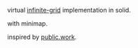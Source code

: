 virtual [infinite-grid](https://solid.andres.duarterengifo.com/infinite-grid) implementation in solid. 

with minimap.

inspired by [public.work](https://public.work).

